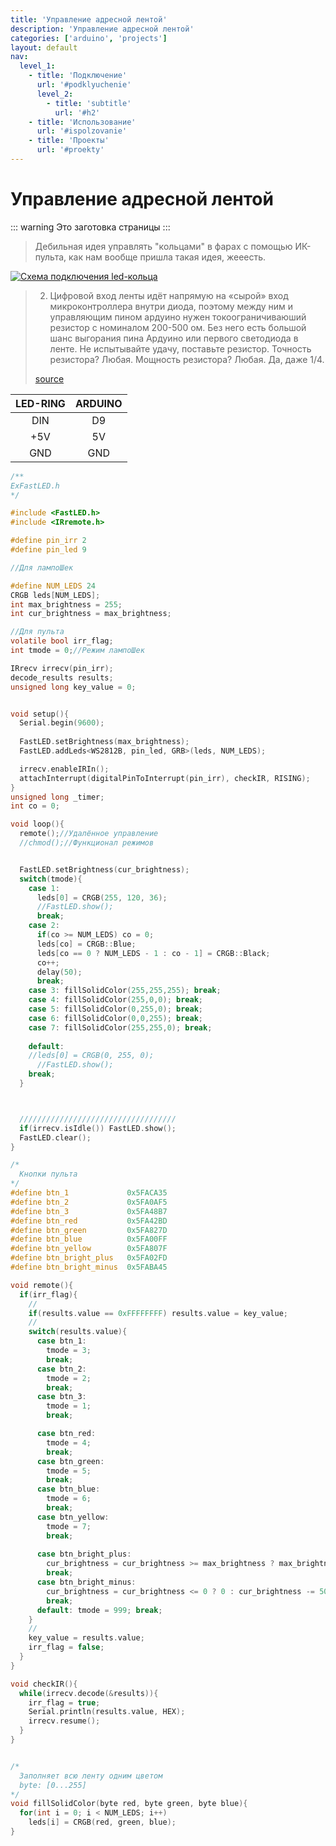 ```yaml
---
title: 'Управление адресной лентой'
description: 'Управление адресной лентой'
categories: ['arduino', 'projects']
layout: default
nav:
  level_1:
    - title: 'Подключение'
      url: '#podklyuchenie'
      level_2:
        - title: 'subtitle'
          url: '#h2'
    - title: 'Использование'
      url: '#ispolzovanie'
    - title: 'Проекты'
      url: '#proekty'
---
```

# Управление адресной лентой

::: warning
Это заготовка страницы
:::


> Дебильная идея управлять "кольцами" в фарах с помощью ИК-пульта, как нам вообще пришла такая идея, жееесть.

[![Схема подключения led-кольца](https://orpi.borland.ml/codelab/images/1d6edcff-4cbe-4366-bd31-e364fe8dc310.png "Схема подключения led-кольца")](https://orpi.borland.ml/codelab/images/1d6edcff-4cbe-4366-bd31-e364fe8dc310.png)




>2) Цифровой вход ленты идёт напрямую на «сырой» вход микроконтроллера внутри диода, поэтому между ним и управляющим пином ардуино нужен токоограничиваюший резистор с номиналом 200-500 ом.
>Без него есть большой шанс выгорания пина Ардуино или первого светодиода в ленте.
>Не испытывайте удачу, поставьте резистор. Точность резистора? Любая. Мощность резистора? Любая. Да, даже 1/4.
>
>[source](https://alexgyver.ru/ws2812_guide/)

| LED-RING | ARDUINO |
| :------: | :-----: |
| DIN      | D9      |
| +5V      | 5V      |
| GND      | GND     |

```c
/**
ExFastLED.h
*/

#include <FastLED.h>
#include <IRremote.h>

#define pin_irr 2
#define pin_led 9

//Для лампоШек

#define NUM_LEDS 24
CRGB leds[NUM_LEDS];
int max_brightness = 255;
int cur_brightness = max_brightness;

//Для пульта
volatile bool irr_flag;
int tmode = 0;//Режим лампоШек

IRrecv irrecv(pin_irr);
decode_results results;
unsigned long key_value = 0;


void setup(){
  Serial.begin(9600);
  
  FastLED.setBrightness(max_brightness);
  FastLED.addLeds<WS2812B, pin_led, GRB>(leds, NUM_LEDS);

  irrecv.enableIRIn();
  attachInterrupt(digitalPinToInterrupt(pin_irr), checkIR, RISING);
}
unsigned long _timer;
int co = 0;

void loop(){
  remote();//Удалённое управление
  //chmod();//Функционал режимов


  FastLED.setBrightness(cur_brightness);
  switch(tmode){
    case 1:
      leds[0] = CRGB(255, 120, 36);
      //FastLED.show();
      break;
    case 2:     
      if(co >= NUM_LEDS) co = 0;
      leds[co] = CRGB::Blue;
      leds[co == 0 ? NUM_LEDS - 1 : co - 1] = CRGB::Black;
      co++;
      delay(50);
      break;
    case 3: fillSolidColor(255,255,255); break;
    case 4: fillSolidColor(255,0,0); break;
    case 5: fillSolidColor(0,255,0); break;
    case 6: fillSolidColor(0,0,255); break;
    case 7: fillSolidColor(255,255,0); break;
    
    default: 
    //leds[0] = CRGB(0, 255, 0);
      //FastLED.show();
    break;
  }



  ///////////////////////////////////
  if(irrecv.isIdle()) FastLED.show();
  FastLED.clear();
}

/*
  Кнопки пульта
*/
#define btn_1             0x5FACA35
#define btn_2             0x5FA0AF5
#define btn_3             0x5FA48B7
#define btn_red           0x5FA42BD
#define btn_green         0x5FA827D
#define btn_blue          0x5FA00FF
#define btn_yellow        0x5FA807F
#define btn_bright_plus   0x5FA02FD
#define btn_bright_minus  0x5FABA45

void remote(){
  if(irr_flag){
    //
    if(results.value == 0xFFFFFFFF) results.value = key_value;
    //
    switch(results.value){
      case btn_1:
        tmode = 3;
        break;
      case btn_2:
        tmode = 2;
        break;
      case btn_3:
        tmode = 1;
        break;

      case btn_red:
        tmode = 4;
        break;
      case btn_green:
        tmode = 5;
        break;
      case btn_blue:
        tmode = 6;
        break;
      case btn_yellow:
        tmode = 7;
        break;
        
      case btn_bright_plus:
        cur_brightness = cur_brightness >= max_brightness ? max_brightness : cur_brightness += 50;
        break;
      case btn_bright_minus:
        cur_brightness = cur_brightness <= 0 ? 0 : cur_brightness -= 50;
        break;
      default: tmode = 999; break;
    }
    //
    key_value = results.value;
    irr_flag = false;
  }
}

void checkIR(){
  while(irrecv.decode(&results)){
    irr_flag = true;
    Serial.println(results.value, HEX);
    irrecv.resume();
  }
}


/*
  Заполняет всю ленту одним цветом
  byte: [0...255]
*/
void fillSolidColor(byte red, byte green, byte blue){
  for(int i = 0; i < NUM_LEDS; i++)
    leds[i] = CRGB(red, green, blue);
}
```
